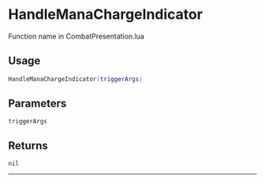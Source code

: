 # HandleManaChargeIndicator
Function name in CombatPresentation.lua
## Usage
```lua
HandleManaChargeIndicator(triggerArgs)
```
## Parameters
`triggerArgs`
## Returns
`nil`

---